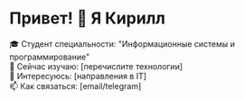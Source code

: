 # Привет! 👋 Я Кирилл
🎓 Студент специальности: "Информационные системы и программирование"  
🌱 Сейчас изучаю: [перечислите технологии]  
🔭 Интересуюсь: [направления в IT]  
📫 Как связаться: [email/telegram]  
